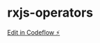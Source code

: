 # rxjs-operators

[Edit in Codeflow ⚡️](https://stackblitz.com/~/github.com/FlorianMold/rxjs-operators)